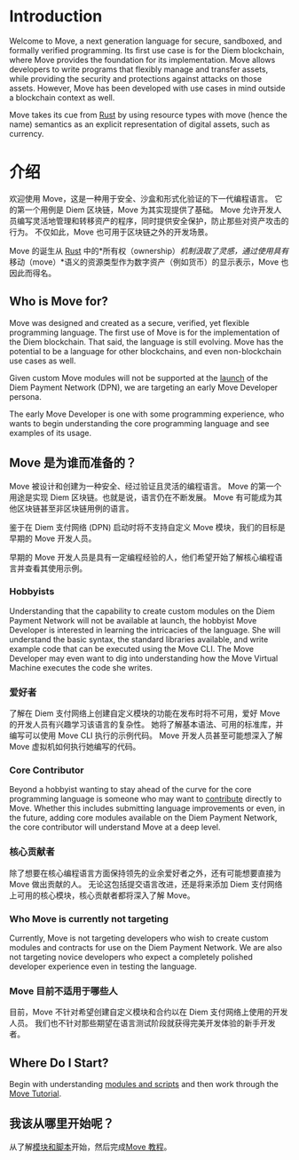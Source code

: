 # Introduction

Welcome to Move, a next generation language for secure, sandboxed, and formally verified programming. Its first use case is for the Diem blockchain, where Move provides the foundation for its implementation. Move allows developers to write programs that flexibly manage and transfer assets, while providing the security and protections against attacks on those assets. However, Move has been developed with use cases in mind outside a blockchain context as well.

Move takes its cue from [Rust](https://www.rust-lang.org/) by using resource types with move (hence the name) semantics as an explicit representation of digital assets, such as currency.

# 介绍

欢迎使用 Move，这是一种用于安全、沙盒和形式化验证的下一代编程语言。
它的第一个用例是 Diem 区块链，Move 为其实现提供了基础。
Move 允许开发人员编写灵活地管理和转移资产的程序，同时提供安全保护，防止那些对资产攻击的行为。
不仅如此，Move 也可用于区块链之外的开发场景。

Move 的诞生从 [Rust](https://www.rust-lang.org/) 中的*所有权（ownership）*机制汲取了灵感，通过使用具有*移动（move）*语义的资源类型作为数字资产（例如货币）的显示表示，Move 也因此而得名。

## Who is Move for?

Move was designed and created as a secure, verified, yet flexible programming language. The first use of Move is for the implementation of the Diem blockchain. That said, the language is still evolving. Move has the potential to be a language for other blockchains, and even non-blockchain use cases as well.

Given custom Move modules will not be supported at the [launch](https://diem.com/white-paper/#whats-next) of the Diem Payment Network (DPN), we are targeting an early Move Developer persona.

The early Move Developer is one with some programming experience, who wants to begin understanding the core programming language and see examples of its usage.

## Move 是为谁而准备的？

Move 被设计和创建为一种安全、经过验证且灵活的编程语言。
Move 的第一个用途是实现 Diem 区块链。也就是说，语言仍在不断发展。
Move 有可能成为其他区块链甚至非区块链用例的语言。

鉴于在 Diem 支付网络 (DPN) 启动时将不支持自定义 Move 模块，我们的目标是早期的 Move 开发人员。

早期的 Move 开发人员是具有一定编程经验的人，他们希望开始了解核心编程语言并查看其使用示例。

### Hobbyists

Understanding that the capability to create custom modules on the Diem Payment Network will not be available at launch, the hobbyist Move Developer is interested in learning the intricacies of the language. She will understand the basic syntax, the standard libraries available, and write example code that can be executed using the Move CLI. The Move Developer may even want to dig into understanding how the Move Virtual Machine executes the code she writes.

### 爱好者

了解在 Diem 支付网络上创建自定义模块的功能在发布时将不可用，爱好 Move 的开发人员有兴趣学习该语言的复杂性。
她将了解基本语法、可用的标准库，并编写可以使用 Move CLI 执行的示例代码。
Move 开发人员甚至可能想深入了解 Move 虚拟机如何执行她编写的代码。

### Core Contributor

Beyond a hobbyist wanting to stay ahead of the curve for the core programming language is someone who may want to [contribute](https://diem.com/en-US/cla-sign/) directly to Move. Whether this includes submitting language improvements or even, in the future, adding core modules available on the Diem Payment Network, the core contributor will understand Move at a deep level.

### 核心贡献者

除了想要在核心编程语言方面保持领先的业余爱好者之外，还有可能想要直接为 Move 做出贡献的人。
无论这包括提交语言改进，还是将来添加 Diem 支付网络上可用的核心模块，核心贡献者都将深入了解 Move。

### Who Move is currently not targeting

Currently, Move is not targeting developers who wish to create custom modules and contracts for use on the Diem Payment Network. We are also not targeting novice developers who expect a completely polished developer experience even in testing the language.

### Move 目前不适用于哪些人

目前，Move 不针对希望创建自定义模块和合约以在 Diem 支付网络上使用的开发人员。
我们也不针对那些期望在语言测试阶段就获得完美开发体验的新手开发者。

## Where Do I Start?

Begin with understanding [modules and scripts](./modules-and-scripts.md) and then work through the [Move Tutorial](./creating-coins.md).

## 我该从哪里开始呢？

从了解[模块和脚本](./modules-and-scripts.md)开始，然后完成[Move 教程](./creating-coins.md)。
